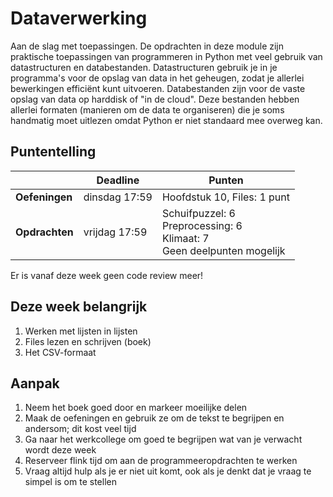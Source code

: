# Dataverwerking

Aan de slag met toepassingen. De opdrachten in deze module zijn praktische toepassingen van programmeren in Python met veel gebruik van datastructuren en databestanden. Datastructuren gebruik je in je programma's voor de opslag van data in het geheugen, zodat je allerlei bewerkingen efficiënt kunt uitvoeren. Databestanden zijn voor de vaste opslag van data op harddisk of "in de cloud". Deze bestanden hebben allerlei formaten (manieren om de data te organiseren) die je soms handmatig moet uitlezen omdat Python er niet standaard mee overweg kan.

## Puntentelling

|                | Deadline             | Punten                                                                                                      |
|----------------|----------------------|-------------------------------------------------------------------------------------------------------------|
| **Oefeningen** | dinsdag 17:59        | Hoofdstuk 10, Files: 1 punt                |
| **Opdrachten** | vrijdag 17:59        | Schuifpuzzel: 6<br>Preprocessing: 6<br>Klimaat: 7<br>Geen deelpunten mogelijk        |

Er is vanaf deze week geen code review meer!

## Deze week belangrijk

1. Werken met lijsten in lijsten
2. Files lezen en schrijven (boek)
3. Het CSV-formaat

## Aanpak

1. Neem het boek goed door en markeer moeilijke delen
2. Maak de oefeningen en gebruik ze om de tekst te begrijpen en andersom; dit kost veel tijd
3. Ga naar het werkcollege om goed te begrijpen wat van je verwacht wordt deze week
4. Reserveer flink tijd om aan de programmeeropdrachten te werken
5. Vraag altijd hulp als je er niet uit komt, ook als je denkt dat je vraag te simpel is om te stellen

